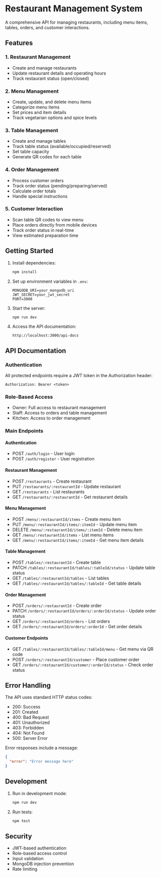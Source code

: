 # Restaurant Management System

A comprehensive API for managing restaurants, including menu items, tables, orders, and customer interactions.

## Features

### 1. Restaurant Management
- Create and manage restaurants
- Update restaurant details and operating hours
- Track restaurant status (open/closed)

### 2. Menu Management
- Create, update, and delete menu items
- Categorize menu items
- Set prices and item details
- Track vegetarian options and spice levels

### 3. Table Management
- Create and manage tables
- Track table status (available/occupied/reserved)
- Set table capacity
- Generate QR codes for each table

### 4. Order Management
- Process customer orders
- Track order status (pending/preparing/served)
- Calculate order totals
- Handle special instructions

### 5. Customer Interaction
- Scan table QR codes to view menu
- Place orders directly from mobile devices
- Track order status in real-time
- View estimated preparation time

## Getting Started

1. Install dependencies:
   ```bash
   npm install
   ```

2. Set up environment variables in `.env`:
   ```
   MONGODB_URI=your_mongodb_uri
   JWT_SECRET=your_jwt_secret
   PORT=3000
   ```

3. Start the server:
   ```bash
   npm run dev
   ```

4. Access the API documentation:
   ```
   http://localhost:3000/api-docs
   ```

## API Documentation

### Authentication
All protected endpoints require a JWT token in the Authorization header:
```
Authorization: Bearer <token>
```

### Role-Based Access
- Owner: Full access to restaurant management
- Staff: Access to orders and table management
- Kitchen: Access to order management

### Main Endpoints

#### Authentication
- POST `/auth/login` - User login
- POST `/auth/register` - User registration

#### Restaurant Management
- POST `/restaurants` - Create restaurant
- PUT `/restaurants/:restaurantId` - Update restaurant
- GET `/restaurants` - List restaurants
- GET `/restaurants/:restaurantId` - Get restaurant details

#### Menu Management
- POST `/menu/:restaurantId/items` - Create menu item
- PUT `/menu/:restaurantId/items/:itemId` - Update menu item
- DELETE `/menu/:restaurantId/items/:itemId` - Delete menu item
- GET `/menu/:restaurantId/items` - List menu items
- GET `/menu/:restaurantId/items/:itemId` - Get menu item details

#### Table Management
- POST `/tables/:restaurantId` - Create table
- PATCH `/tables/:restaurantId/tables/:tableId/status` - Update table status
- GET `/tables/:restaurantId/tables` - List tables
- GET `/tables/:restaurantId/tables/:tableId` - Get table details

#### Order Management
- POST `/orders/:restaurantId` - Create order
- PATCH `/orders/:restaurantId/orders/:orderId/status` - Update order status
- GET `/orders/:restaurantId/orders` - List orders
- GET `/orders/:restaurantId/orders/:orderId` - Get order details

#### Customer Endpoints
- GET `/tables/:restaurantId/tables/:tableId/menu` - Get menu via QR code
- POST `/orders/:restaurantId/customer` - Place customer order
- GET `/orders/:restaurantId/customer/:orderId/status` - Check order status

## Error Handling

The API uses standard HTTP status codes:
- 200: Success
- 201: Created
- 400: Bad Request
- 401: Unauthorized
- 403: Forbidden
- 404: Not Found
- 500: Server Error

Error responses include a message:
```json
{
  "error": "Error message here"
}
```

## Development

1. Run in development mode:
   ```bash
   npm run dev
   ```

2. Run tests:
   ```bash
   npm test
   ```

## Security

- JWT-based authentication
- Role-based access control
- Input validation
- MongoDB injection prevention
- Rate limiting